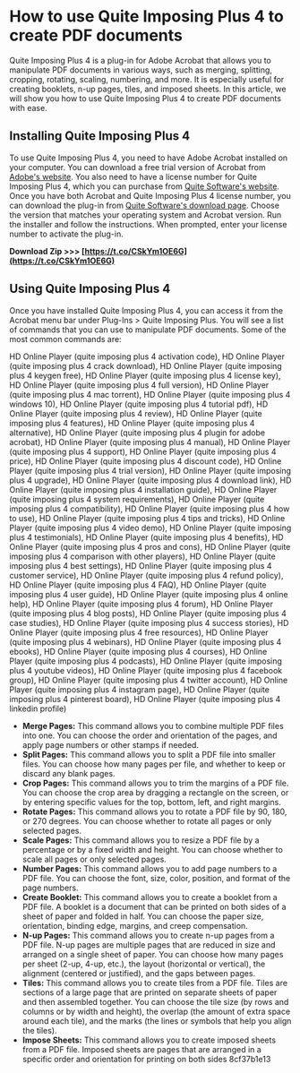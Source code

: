 
 
# How to use Quite Imposing Plus 4 to create PDF documents
 
Quite Imposing Plus 4 is a plug-in for Adobe Acrobat that allows you to manipulate PDF documents in various ways, such as merging, splitting, cropping, rotating, scaling, numbering, and more. It is especially useful for creating booklets, n-up pages, tiles, and imposed sheets. In this article, we will show you how to use Quite Imposing Plus 4 to create PDF documents with ease.
 
## Installing Quite Imposing Plus 4
 
To use Quite Imposing Plus 4, you need to have Adobe Acrobat installed on your computer. You can download a free trial version of Acrobat from [Adobe's website](https://acrobat.adobe.com/). You also need to have a license number for Quite Imposing Plus 4, which you can purchase from [Quite Software's website](https://www.quite.com/imposing/). Once you have both Acrobat and Quite Imposing Plus 4 license number, you can download the plug-in from [Quite Software's download page](https://www.quite.com/download.htm). Choose the version that matches your operating system and Acrobat version. Run the installer and follow the instructions. When prompted, enter your license number to activate the plug-in.
 
**Download Zip >>> [https://t.co/CSkYm1OE6G](https://t.co/CSkYm1OE6G)**


 
## Using Quite Imposing Plus 4
 
Once you have installed Quite Imposing Plus 4, you can access it from the Acrobat menu bar under Plug-Ins > Quite Imposing Plus. You will see a list of commands that you can use to manipulate PDF documents. Some of the most common commands are:
 
HD Online Player (quite imposing plus 4 activation code),  HD Online Player (quite imposing plus 4 crack download),  HD Online Player (quite imposing plus 4 keygen free),  HD Online Player (quite imposing plus 4 license key),  HD Online Player (quite imposing plus 4 full version),  HD Online Player (quite imposing plus 4 mac torrent),  HD Online Player (quite imposing plus 4 windows 10),  HD Online Player (quite imposing plus 4 tutorial pdf),  HD Online Player (quite imposing plus 4 review),  HD Online Player (quite imposing plus 4 features),  HD Online Player (quite imposing plus 4 alternative),  HD Online Player (quite imposing plus 4 plugin for adobe acrobat),  HD Online Player (quite imposing plus 4 manual),  HD Online Player (quite imposing plus 4 support),  HD Online Player (quite imposing plus 4 price),  HD Online Player (quite imposing plus 4 discount code),  HD Online Player (quite imposing plus 4 trial version),  HD Online Player (quite imposing plus 4 upgrade),  HD Online Player (quite imposing plus 4 download link),  HD Online Player (quite imposing plus 4 installation guide),  HD Online Player (quite imposing plus 4 system requirements),  HD Online Player (quite imposing plus 4 compatibility),  HD Online Player (quite imposing plus 4 how to use),  HD Online Player (quite imposing plus 4 tips and tricks),  HD Online Player (quite imposing plus 4 video demo),  HD Online Player (quite imposing plus 4 testimonials),  HD Online Player (quite imposing plus 4 benefits),  HD Online Player (quite imposing plus 4 pros and cons),  HD Online Player (quite imposing plus 4 comparison with other players),  HD Online Player (quite imposing plus 4 best settings),  HD Online Player (quite imposing plus 4 customer service),  HD Online Player (quite imposing plus 4 refund policy),  HD Online Player (quite imposing plus 4 FAQ),  HD Online Player (quite imposing plus 4 user guide),  HD Online Player (quite imposing plus 4 online help),  HD Online Player (quite imposing plus 4 forum),  HD Online Player (quite imposing plus 4 blog posts),  HD Online Player (quite imposing plus 4 case studies),  HD Online Player (quite imposing plus 4 success stories),  HD Online Player (quite imposing plus 4 free resources),  HD Online Player (quite imposing plus 4 webinars),  HD Online Player (quite imposing plus 4 ebooks),  HD Online Player (quite imposing plus 4 courses),  HD Online Player (quite imposing plus 4 podcasts),  HD Online Player (quite imposing plus 4 youtube videos),  HD Online Player (quite imposing plus 4 facebook group),  HD Online Player (quite imposing plus 4 twitter account),  HD Online Player (quite imposing plus 4 instagram page),  HD Online Player (quite imposing plus 4 pinterest board),  HD Online Player (quite imposing plus 4 linkedin profile)
 
- **Merge Pages:** This command allows you to combine multiple PDF files into one. You can choose the order and orientation of the pages, and apply page numbers or other stamps if needed.
- **Split Pages:** This command allows you to split a PDF file into smaller files. You can choose how many pages per file, and whether to keep or discard any blank pages.
- **Crop Pages:** This command allows you to trim the margins of a PDF file. You can choose the crop area by dragging a rectangle on the screen, or by entering specific values for the top, bottom, left, and right margins.
- **Rotate Pages:** This command allows you to rotate a PDF file by 90, 180, or 270 degrees. You can choose whether to rotate all pages or only selected pages.
- **Scale Pages:** This command allows you to resize a PDF file by a percentage or by a fixed width and height. You can choose whether to scale all pages or only selected pages.
- **Number Pages:** This command allows you to add page numbers to a PDF file. You can choose the font, size, color, position, and format of the page numbers.
- **Create Booklet:** This command allows you to create a booklet from a PDF file. A booklet is a document that can be printed on both sides of a sheet of paper and folded in half. You can choose the paper size, orientation, binding edge, margins, and creep compensation.
- **N-up Pages:** This command allows you to create n-up pages from a PDF file. N-up pages are multiple pages that are reduced in size and arranged on a single sheet of paper. You can choose how many pages per sheet (2-up, 4-up, etc.), the layout (horizontal or vertical), the alignment (centered or justified), and the gaps between pages.
- **Tiles:** This command allows you to create tiles from a PDF file. Tiles are sections of a large page that are printed on separate sheets of paper and then assembled together. You can choose the tile size (by rows and columns or by width and height), the overlap (the amount of extra space around each tile), and the marks (the lines or symbols that help you align the tiles).
- **Impose Sheets:** This command allows you to create imposed sheets from a PDF file. Imposed sheets are pages that are arranged in a specific order and orientation for printing on both sides 8cf37b1e13



